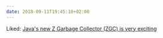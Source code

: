 ```yaml
---
date: 2018-09-11T19:45:10+02:00
---
```


Liked: [Java's new Z Garbage Collector (ZGC) is very exciting](https://www.opsian.com/blog/javas-new-zgc-is-very-exciting/)
